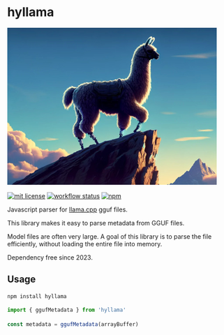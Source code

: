 # hyllama

![hyllama](hyllama.jpg)

[![mit license](https://img.shields.io/badge/License-MIT-blue.svg)](https://opensource.org/licenses/MIT)
[![workflow status](https://github.com/hyparam/hyllama/actions/workflows/ci.yml/badge.svg)](https://github.com/hyparam/hyllama/actions)
[![npm](https://img.shields.io/npm/v/hyllama)](https://www.npmjs.com/package/hyllama)

Javascript parser for [llama.cpp](https://github.com/ggerganov/llama.cpp) gguf files.

This library makes it easy to parse metadata from GGUF files.

Model files are often very large.
A goal of this library is to parse the file efficiently, without loading the entire file into memory.

Dependency free since 2023.

## Usage

```bash
npm install hyllama
```

```js
import { ggufMetadata } from 'hyllama'

const metadata = ggufMetadata(arrayBuffer)
```
